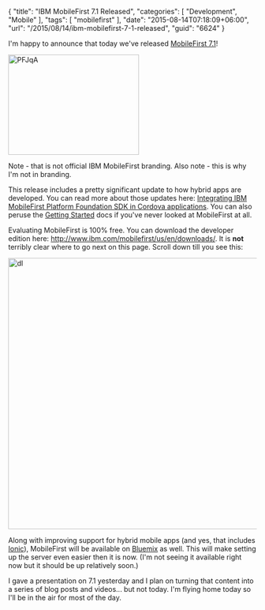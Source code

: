 {
	"title": "IBM MobileFirst 7.1 Released",
	"categories": [
		"Development",
		"Mobile"
	],
	"tags": [
		"mobilefirst"
	],
	"date": "2015-08-14T07:18:09+06:00",
	"url": "/2015/08/14/ibm-mobilefirst-7-1-released",
	"guid": "6624"
}

I'm happy to announce that today we've released <a href="https://ibm.biz/BluemixMobileFirst">MobileFirst 7.1</a>! 

<img src="http://static.raymondcamden.com/images/wp-content/uploads/2015/08/PFJqA.gif" alt="PFJqA" width="265" height="203" class="aligncenter size-full wp-image-6627" />

Note - that is not official IBM MobileFirst branding. Also note - this is why I'm not in branding.

This release includes a pretty significant update to how hybrid apps are developed. You can read more about those updates here: <a href="https://developer.ibm.com/mobilefirstplatform/documentation/getting-started-7-1/foundation/hello-world/integrating-mfpf-sdk-in-cordova-applications/">Integrating IBM MobileFirst Platform Foundation SDK in Cordova applications</a>. You can also peruse the <a href="https://developer.ibm.com/mobilefirstplatform/documentation/getting-started-7-1/">Getting Started</a> docs if you've never looked at MobileFirst at all.

Evaluating MobileFirst is 100% free. You can download the developer edition here: <a href="http://www.ibm.com/mobilefirst/us/en/downloads/">http://www.ibm.com/mobilefirst/us/en/downloads/</a>. It is <strong>not</strong> terribly clear where to go next on this page. Scroll down till you see this:

<img src="http://static.raymondcamden.com/images/wp-content/uploads/2015/08/dl.png" alt="dl" width="800" height="549" class="aligncenter size-full wp-image-6629 imgborder" />

Along with improving support for hybrid mobile apps (and yes, that includes <a href="http://www.ionicframework.com">Ionic</a>), MobileFirst will be available on <a href="https://ibm.biz/IBM-Bluemix">Bluemix</a> as well. This will make setting up the server even easier then it is now. (I'm not seeing it available right now but it should be up relatively soon.) 

I gave a presentation on 7.1 yesterday and I plan on turning that content into a series of blog posts and videos... but not today. I'm flying home today so I'll be in the air for most of the day. 